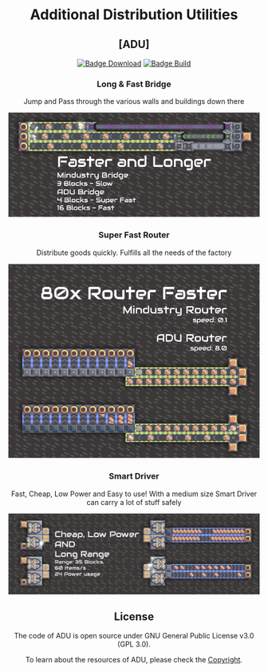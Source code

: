 <div align="center">

# Additional Distribution Utilities
## [ADU]

[![Badge Download]][Download]
[![Badge Build]][LDownload]

### Long & Fast Bridge
Jump and Pass through the various walls and buildings down there

![Bridge](Project/setting/image/bridge-spoiler.png)

### Super Fast Router
Distribute goods quickly. Fulfills all the needs of the factory

![Router](Project/setting/image/router-spoiler.png)

### Smart Driver
Fast, Cheap, Low Power and Easy to use! With a medium size Smart Driver can carry a lot of stuff safely

![Driver](Project/setting/image/smart-driver.png)

## License

The code of ADU is open source under GNU General Public License v3.0 (GPL 3.0).

To learn about the resources of ADU, please check the [Copyright](Project/setting/github/COPYRIGHT.md).
</div>

<!-----------------------------------------------------[ LINK ]------------------------------------------------------>

<!-----------------------------------------------------[ BADGE]------------------------------------------------------>

[Badge Build]: https://img.shields.io/badge/DOWNLOAD%20LATEST%20BUILD-ALPHA-c5271b?style=for-the-badge&logo=onlyoffice&labelColor=951f1b

[Badge Download]: https://img.shields.io/github/downloads/ReinKageno/AdditionalDistributionUtilities/total?color=1B95df&label=Download&logo=docusign&logoColor=white&style=for-the-badge&labelColor=1B82cd

<!------------------------------------------------------------------------------------------------------------------->

[LDownload]: https://github.com/RakaGIT/ReTurret/archive/refs/heads/main.zip

[Download]: https://github.com/liplum/CyberIO/releases/latest
